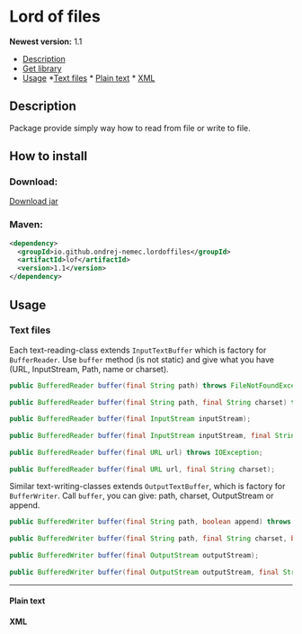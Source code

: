 # Lord of files
**Newest version:** 1.1

* [Description](#description)
* [Get library](#how-to-install)
* [Usage](#usage)
	*[Text files](#text-files)
		* [Plain text](#plain-text)
		* [XML](#xml)

## Description
Package provide simply way how to read from file or write to file.

## How to install
### Download:

<a href="https://ondrej-nemec.github.io/download/lof-1.1.jar" target=_blank>Download jar</a>

### Maven:

```xml
<dependency>
  <groupId>io.github.ondrej-nemec.lordoffiles</groupId>
  <artifactId>lof</artifactId>
  <version>1.1</version>
</dependency>
```

## Usage
### Text files
Each text-reading-class extends `InputTextBuffer` which is factory for `BufferReader`. Use `buffer` method (is not static) and give what you have (URL, InputStream, Path, name or charset).
```java
public BufferedReader buffer(final String path) throws FileNotFoundException;	
	
public BufferedReader buffer(final String path, final String charset) throws UnsupportedEncodingException, FileNotFoundException;
	
public BufferedReader buffer(final InputStream inputStream);
	
public BufferedReader buffer(final InputStream inputStream, final String charset) throws UnsupportedEncodingException;
	
public BufferedReader buffer(final URL url) throws IOException;
	
public BufferedReader buffer(final URL url, final String charset);
```
Similar text-writing-classes extends `OutputTextBuffer`, which is factory for `BufferWriter`. Call `buffer`, you can give: path, charset, OutputStream or append.
```java
public BufferedWriter buffer(final String path, boolean append) throws IOException;
	
public BufferedWriter buffer(final String path, final String charset, boolean append) throws UnsupportedEncodingException, FileNotFoundException;
	
public BufferedWriter buffer(final OutputStream outputStream);
	
public BufferedWriter buffer(final OutputStream outputStream, final String charset) throws UnsupportedEncodingException;
```
** **
#### Plain text

#### XML